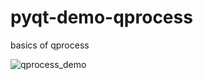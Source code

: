 # pyqt-demo-qprocess
basics of qprocess

![qprocess_demo](https://raw.githubusercontent.com/patraanjan23/pyqt-demo-qprocess/master/screenshots/qprocess_demo.gif)
